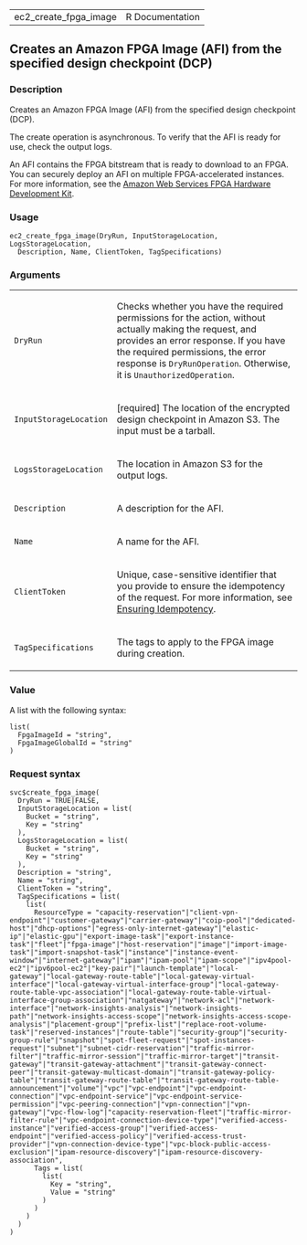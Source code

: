 <table style="width: 100%;">
<tbody>
<tr class="odd">
<td>ec2_create_fpga_image</td>
<td style="text-align: right;">R Documentation</td>
</tr>
</tbody>
</table>

## Creates an Amazon FPGA Image (AFI) from the specified design checkpoint (DCP)

### Description

Creates an Amazon FPGA Image (AFI) from the specified design checkpoint
(DCP).

The create operation is asynchronous. To verify that the AFI is ready
for use, check the output logs.

An AFI contains the FPGA bitstream that is ready to download to an FPGA.
You can securely deploy an AFI on multiple FPGA-accelerated instances.
For more information, see the [Amazon Web Services FPGA Hardware
Development Kit](https://github.com/aws/aws-fpga/).

### Usage

    ec2_create_fpga_image(DryRun, InputStorageLocation, LogsStorageLocation,
      Description, Name, ClientToken, TagSpecifications)

### Arguments

<table>
<colgroup>
<col style="width: 35%" />
<col style="width: 65%" />
</colgroup>
<tbody>
<tr class="odd">
<td><code id="ec2_create_fpga_image_:_DryRun">DryRun</code></td>
<td><p>Checks whether you have the required permissions for the action,
without actually making the request, and provides an error response. If
you have the required permissions, the error response is
<code>DryRunOperation</code>. Otherwise, it is
<code>UnauthorizedOperation</code>.</p></td>
</tr>
<tr class="even">
<td><code
id="ec2_create_fpga_image_:_InputStorageLocation">InputStorageLocation</code></td>
<td><p>[required] The location of the encrypted design checkpoint in
Amazon S3. The input must be a tarball.</p></td>
</tr>
<tr class="odd">
<td><code
id="ec2_create_fpga_image_:_LogsStorageLocation">LogsStorageLocation</code></td>
<td><p>The location in Amazon S3 for the output logs.</p></td>
</tr>
<tr class="even">
<td><code
id="ec2_create_fpga_image_:_Description">Description</code></td>
<td><p>A description for the AFI.</p></td>
</tr>
<tr class="odd">
<td><code id="ec2_create_fpga_image_:_Name">Name</code></td>
<td><p>A name for the AFI.</p></td>
</tr>
<tr class="even">
<td><code
id="ec2_create_fpga_image_:_ClientToken">ClientToken</code></td>
<td><p>Unique, case-sensitive identifier that you provide to ensure the
idempotency of the request. For more information, see <a
href="https://docs.aws.amazon.com/AWSEC2/latest/APIReference/Run_Instance_Idempotency.html">Ensuring
Idempotency</a>.</p></td>
</tr>
<tr class="odd">
<td><code
id="ec2_create_fpga_image_:_TagSpecifications">TagSpecifications</code></td>
<td><p>The tags to apply to the FPGA image during creation.</p></td>
</tr>
</tbody>
</table>

### Value

A list with the following syntax:

    list(
      FpgaImageId = "string",
      FpgaImageGlobalId = "string"
    )

### Request syntax

    svc$create_fpga_image(
      DryRun = TRUE|FALSE,
      InputStorageLocation = list(
        Bucket = "string",
        Key = "string"
      ),
      LogsStorageLocation = list(
        Bucket = "string",
        Key = "string"
      ),
      Description = "string",
      Name = "string",
      ClientToken = "string",
      TagSpecifications = list(
        list(
          ResourceType = "capacity-reservation"|"client-vpn-endpoint"|"customer-gateway"|"carrier-gateway"|"coip-pool"|"dedicated-host"|"dhcp-options"|"egress-only-internet-gateway"|"elastic-ip"|"elastic-gpu"|"export-image-task"|"export-instance-task"|"fleet"|"fpga-image"|"host-reservation"|"image"|"import-image-task"|"import-snapshot-task"|"instance"|"instance-event-window"|"internet-gateway"|"ipam"|"ipam-pool"|"ipam-scope"|"ipv4pool-ec2"|"ipv6pool-ec2"|"key-pair"|"launch-template"|"local-gateway"|"local-gateway-route-table"|"local-gateway-virtual-interface"|"local-gateway-virtual-interface-group"|"local-gateway-route-table-vpc-association"|"local-gateway-route-table-virtual-interface-group-association"|"natgateway"|"network-acl"|"network-interface"|"network-insights-analysis"|"network-insights-path"|"network-insights-access-scope"|"network-insights-access-scope-analysis"|"placement-group"|"prefix-list"|"replace-root-volume-task"|"reserved-instances"|"route-table"|"security-group"|"security-group-rule"|"snapshot"|"spot-fleet-request"|"spot-instances-request"|"subnet"|"subnet-cidr-reservation"|"traffic-mirror-filter"|"traffic-mirror-session"|"traffic-mirror-target"|"transit-gateway"|"transit-gateway-attachment"|"transit-gateway-connect-peer"|"transit-gateway-multicast-domain"|"transit-gateway-policy-table"|"transit-gateway-route-table"|"transit-gateway-route-table-announcement"|"volume"|"vpc"|"vpc-endpoint"|"vpc-endpoint-connection"|"vpc-endpoint-service"|"vpc-endpoint-service-permission"|"vpc-peering-connection"|"vpn-connection"|"vpn-gateway"|"vpc-flow-log"|"capacity-reservation-fleet"|"traffic-mirror-filter-rule"|"vpc-endpoint-connection-device-type"|"verified-access-instance"|"verified-access-group"|"verified-access-endpoint"|"verified-access-policy"|"verified-access-trust-provider"|"vpn-connection-device-type"|"vpc-block-public-access-exclusion"|"ipam-resource-discovery"|"ipam-resource-discovery-association",
          Tags = list(
            list(
              Key = "string",
              Value = "string"
            )
          )
        )
      )
    )
